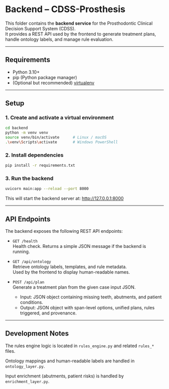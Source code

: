 # Backend – CDSS-Prosthesis

This folder contains the **backend service** for the Prosthodontic Clinical Decision Support System (CDSS).  
It provides a REST API used by the frontend to generate treatment plans, handle ontology labels, and manage rule evaluation.

---

## Requirements

- Python 3.10+
- pip (Python package manager)
- (Optional but recommended) [virtualenv](https://virtualenv.pypa.io/)

---

## Setup

### 1. Create and activate a virtual environment

```bash
cd backend
python -m venv venv
source venv/bin/activate      # Linux / macOS
.\venv\Scripts\activate       # Windows PowerShell
 ```

### 2. Install dependencies

```bash
pip install -r requirements.txt
```

### 3. Run the backend

```bash
uvicorn main:app --reload --port 8000
```
This will start the backend server at: http://127.0.0.1:8000

---

## API Endpoints

The backend exposes the following REST API endpoints:

+ `GET /health`  
 Health check. Returns a simple JSON message if the backend is running.  

+ `GET /api/ontology`  
 Retrieve ontology labels, templates, and rule metadata.  
 Used by the frontend to display human-readable names.  

+ `POST /api/plan`  
 Generate a treatment plan from the given case input JSON.  
  * Input: JSON object containing missing teeth, abutments, and patient conditions.  
  * Output: JSON object with span-level options, unified plans, rules triggered, and provenance.
 
 ---
 
## Development Notes

The rules engine logic is located in `rules_engine.py` and related `rules_*` files.

Ontology mappings and human-readable labels are handled in `ontology_layer.py`.

Input enrichment (abutments, patient risks) is handled by `enrichment_layer.py`.
